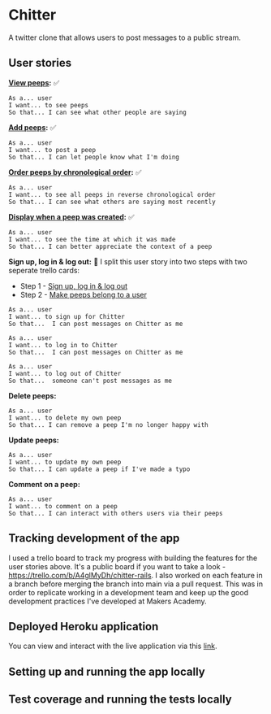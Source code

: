 # Chitter

A twitter clone that allows users to post messages to a public stream.

## User stories

**[View peeps](https://trello.com/c/SU5aqtBx):** ✅
```
As a... user
I want... to see peeps
So that... I can see what other people are saying
```

**[Add peeps](https://trello.com/c/MleACtGU):** ✅
```
As a... user
I want... to post a peep
So that... I can let people know what I'm doing
```

**[Order peeps by chronological order](https://trello.com/c/53MhySqI):** ✅
```
As a... user
I want... to see all peeps in reverse chronological order
So that... I can see what others are saying most recently
```

**[Display when a peep was created](https://trello.com/c/845fZKtL):** ✅
```
As a... user
I want... to see the time at which it was made
So that... I can better appreciate the context of a peep
```

**Sign up, log in & log out:** 🚧
I split this user story into two steps with two seperate trello cards:

- Step 1 - [Sign up, log in & log out](https://trello.com/c/3kxVmPyx)
- Step 2 - [Make peeps belong to a user](https://trello.com/c/qE3Lhv3Y)

```
As a... user
I want... to sign up for Chitter
So that...  I can post messages on Chitter as me
```

```
As a... user
I want... to log in to Chitter
So that...  I can post messages on Chitter as me
```

```
As a... user
I want... to log out of Chitter
So that...  someone can't post messages as me
```

**Delete peeps:**
```
As a... user
I want... to delete my own peep
So that... I can remove a peep I'm no longer happy with
```

**Update peeps:**
```
As a... user
I want... to update my own peep
So that... I can update a peep if I've made a typo
```

**Comment on a peep:**
```
As a... user
I want... to comment on a peep
So that... I can interact with others users via their peeps
```

## Tracking development of the app

I used a trello board to track my progress with building the features for the user stories above. It's a public board if you want to take a look - https://trello.com/b/A4glMyDh/chitter-rails. I also worked on each feature in a branch before merging the branch into main via a pull request. This was in order to replicate working in a development team and keep up the good development practices I've developed at Makers Academy.

## Deployed Heroku application

You can view and interact with the live application via this [link](https://thawing-dusk-78531.herokuapp.com/).

## Setting up and running the app locally


## Test coverage and running the tests locally

